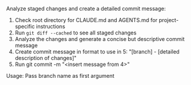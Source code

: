 Analyze staged changes and create a detailed commit message:

1. Check root directory for CLAUDE.md and AGENTS.md for project-specific instructions
2. Run `git diff --cached` to see all staged changes
3. Analyze the changes and generate a concise but descriptive commit message
4. Create commit message in format to use in 5: "[branch] - [detailed description of changes]"
5. Run git commit -m "<insert message from 4>"

Usage: Pass branch name as first argument
